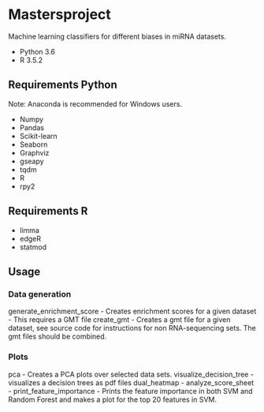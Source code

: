 # Mastersproject
Machine learning classifiers for different biases in miRNA datasets.
* Python 3.6
* R 3.5.2


## Requirements Python
Note: Anaconda is recommended for Windows users.
* Numpy
* Pandas
* Scikit-learn
* Seaborn
* Graphviz
* gseapy
* tqdm
* R
* rpy2

## Requirements R
* limma
* edgeR
* statmod


## Usage
### Data generation
generate_enrichment_score - Creates enrichment scores for a given dataset - This requires a GMT file
create_gmt - Creates a gmt file for a given dataset, see source code for instructions for non RNA-sequencing sets. The gmt files should be combined.

### Plots
pca - Creates a PCA plots over selected data sets.
visualize_decision_tree - visualizes a decision trees as pdf files
dual_heatmap -
analyze_score_sheet -
print_feature_importance - Prints the feature importance in both SVM and Random Forest and makes a plot for the top 20 features in SVM.
